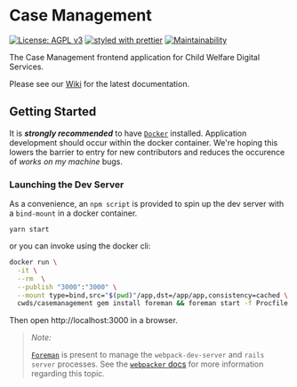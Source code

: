 # Case Management

[![License: AGPL v3](https://img.shields.io/badge/License-AGPL%20v3-blue.svg)](https://www.gnu.org/licenses/agpl-3.0)
[![styled with prettier](https://img.shields.io/badge/styled_with-prettier-ff69b4.svg)](https://github.com/prettier/prettier)
[![Maintainability](https://api.codeclimate.com/v1/badges/1f18e9807e5cc8ade7e5/maintainability)](https://codeclimate.com/github/ca-cwds/case-management/maintainability)

The Case Management frontend application for Child Welfare Digital Services.

Please see our [Wiki](https://github.com/ca-cwds/case-management/wiki) for the latest documentation.

## Getting Started

It is ***strongly recommended*** to have [`Docker`](https://www.docker.com/docker-mac) installed. Application development should occur within the docker container. We're hoping this lowers the barrier to entry for new contributors and reduces the occurence of _works on my machine_ bugs.

### Launching the Dev Server

As a convenience, an `npm script` is provided to spin up the dev server with a `bind-mount` in a docker container.

```
yarn start
```

or you can invoke using the docker cli:

```sh
docker run \
  -it \
  --rm  \
  --publish "3000":"3000" \
  --mount type=bind,src="$(pwd)"/app,dst=/app/app,consistency=cached \
  cwds/casemanagement gem install foreman && foreman start -f Procfile.dev
```

Then open http://localhost:3000 in a browser.

> _Note:_
>
> [`Foreman`](http://ddollar.github.io/foreman/) is present to manage the `webpack-dev-server` and `rails server` processes. See the [`webpacker` docs](https://github.com/rails/webpacker#development) for more information regarding this topic.
